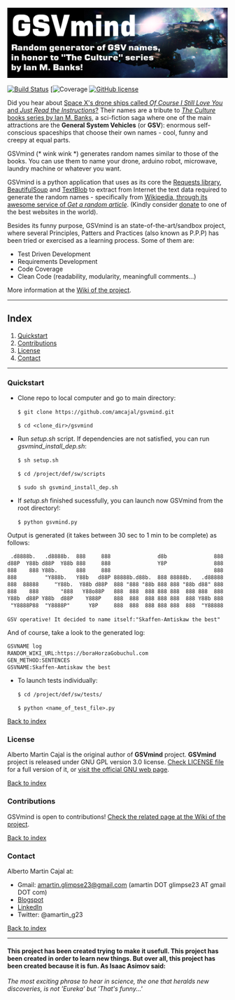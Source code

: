 ![project_logo](https://github.com/amcajal/gsvmind/blob/master/project/definitive/sw/doc/media/gsvmind_logo.png)

[![Build Status](https://travis-ci.org/amcajal/gsvmind.svg?branch=master)](https://travis-ci.org/amcajal/gsvmind)
[![Coverage](https://img.shields.io/badge/Coverage-91%-brightgreen.svg)
[![GitHub license](https://img.shields.io/github/license/amcajal/gsvmind.svg)](https://github.com/amcajal/gsvmind/blob/master/LICENSE)


<!--- PROJECT SUMMARY/OVERVIEW -->
Did you hear about [Space X's drone ships called _Of Course I Still Love You_ and _Just Read the Instructions_?](https://www.space.com/28445-spacex-elon-musk-drone-ships-names.html)
Their names are a tribute to
[_The Culture_ books series by Ian M. Banks](https://en.wikipedia.org/wiki/The_Culture), 
a sci-fiction saga where one of the main attractions are the **General System Vehicles**
(or **GSV**): enormous self-conscious spaceships that choose their own names - cool, funny and creepy at equal parts.

GSVmind (* wink wink *) generates random names similar to those of the books. You can use them to name your drone, arduino robot,
microwave, laundry machine or whatever you want.

GSVmind is a python application that uses as its core the [Requests library](http://docs.python-requests.org/en/master/), 
[BeautifulSoup](https://www.crummy.com/software/BeautifulSoup/bs4/doc/) 
and [TextBlob](https://textblob.readthedocs.io/en/dev/) 
to extract from Internet the text data 
required to generate the random names - specifically from [Wikipedia, through its awesome service of _Get a random article_](https://en.wikipedia.org/wiki/Special:Random). 
(Kindly consider [donate](https://donate.wikimedia.org/wiki/Ways_to_Give?rdfrom=%2F%2Ffoundation.wikimedia.org%2Fw%2Findex.php%3Ftitle%3DWays_to_Give%2Fen%26redirect%3Dno)
 to one of the best websites in the world).

Besides its funny purpose, GSVmind is an state-of-the-art/sandbox project, where several Principles, Patters and Practices (also known
as P.P.P) has been tried or exercised as a learning process. Some of them are: 
- Test Driven Development
- Requirements Development
- Code Coverage
- Clean Code (readability, modularity, meaningfull comments...)

More information at the [Wiki of the project](https://github.com/amcajal/gsvmind/wiki).

---

## Index
1. [Quickstart](#quickstart)
2. [Contributions](#contributions)
3. [License](#license)
4. [Contact](#contact)

---

### Quickstart

* Clone repo to local computer and go to main directory:

    `$ git clone https://github.com/amcajal/gsvmind.git`
    
    `$ cd <clone_dir>/gsvmind`
    
* Run _setup.sh_ script. If dependencies are not satisfied, you can
run _gsvmind_install_dep.sh_:

    `$ sh setup.sh`
    
    `$ cd /project/def/sw/scripts`
    
    `$ sudo sh gsvmind_install_dep.sh`
    
* If _setup.sh_ finished sucessfully, you can launch now GSVmind from the root directory!:

    `$ python gsvmind.py`
    
Output is generated (it takes between 30 sec to 1 min to be complete) as follows:
```
 .d8888b.   .d8888b.  888     888               d8b               888
d88P  Y88b d88P  Y88b 888     888               Y8P               888
888    888 Y88b.      888     888                                 888
888         "Y888b.   Y88b   d88P 88888b.d88b.  888 88888b.   .d88888
888  88888     "Y88b.  Y88b d88P  888 "888 "88b 888 888 "88b d88" 888
888    888       "888   Y88o88P   888  888  888 888 888  888 888  888
Y88b  d88P Y88b  d88P    Y888P    888  888  888 888 888  888 Y88b 888
 "Y8888P88  "Y8888P"      Y8P     888  888  888 888 888  888  "Y88888

GSV operative! It decided to name itself:"Skaffen-Amtiskaw the best"
```

And of course, take a look to the generated log:
```
GSVNAME log
RANDOM_WIKI_URL:https://boraHorzaGobuchul.com
GEN_METHOD:SENTENCES
GSVNAME:Skaffen-Amtiskaw the best
```
    
* To launch tests individually:

    `$ cd /project/def/sw/tests/`
    
    `$ python <name_of_test_file>.py`

[Back to index](#index)


### License

Alberto Martin Cajal is the original author of **GSVmind** project.
**GSVmind** project is released under GNU GPL version 3.0 license. 
[Check LICENSE file](https://github.com/amcajal/gsvmind/blob/master/LICENSE) 
for a full version of it, or 
[visit the official GNU web page](https://www.gnu.org/licenses/gpl-3.0.html).

[Back to index](#index)



### Contributions

GSVmind is open to contributions! [Check the related page at the Wiki of the project](https://github.com/amcajal/gsvmind/wiki/Contributions).

[Back to index](#index)


### Contact
Alberto Martin Cajal at:
 
- Gmail: amartin.glimpse23@gmail.com (amartin DOT glimpse23 AT gmail DOT com)
- [Blogspot](http://glimpse-23.blogspot.com.es/)
- [LinkedIn](https://es.linkedin.com/in/alberto-martin-cajal-b0a63379)
- Twitter: @amartin_g23

[Back to index](#index)

---

#### This project has been created trying to make it usefull. This project has been created in order to learn new things. But over all, this project has been created because it is fun. As Isaac Asimov said:

*The most exciting phrase to hear in science, the one that heralds new discoveries, is not 'Eureka' but 'That's funny...'*

